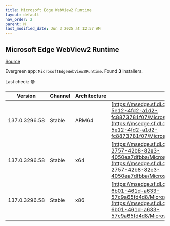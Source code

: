 ```yaml
---
title: Microsoft Edge WebView2 Runtime
layout: default
nav_order: 2
parent: M
last_modified_date: Jun 3 2025 at 12:57 AM
---
```


## Microsoft Edge WebView2 Runtime

[Source](https://developer.microsoft.com/en-us/microsoft-edge/webview2/)

Evergreen app: `MicrosoftEdgeWebView2Runtime`. Found **3** installers.

Last check: 🟢

| Version       | Channel | Architecture | URI                                                                                                                                                                                                                                                                                                                            |
| ------------- | ------- | ------------ | ------------------------------------------------------------------------------------------------------------------------------------------------------------------------------------------------------------------------------------------------------------------------------------------------------------------------------ |
| 137.0.3296.58 | Stable  | ARM64        | [https://msedge.sf.dl.delivery.mp.microsoft.com/filestreamingservice/files/6bf102b2-5e12-4fd2-a1d2-fc8873781f07/MicrosoftEdgeWebView2RuntimeInstallerARM64.exe](https://msedge.sf.dl.delivery.mp.microsoft.com/filestreamingservice/files/6bf102b2-5e12-4fd2-a1d2-fc8873781f07/MicrosoftEdgeWebView2RuntimeInstallerARM64.exe) |
| 137.0.3296.58 | Stable  | x64          | [https://msedge.sf.dl.delivery.mp.microsoft.com/filestreamingservice/files/f8d57f55-2757-42b8-82e3-4050ea7dfbba/MicrosoftEdgeWebView2RuntimeInstallerX64.exe](https://msedge.sf.dl.delivery.mp.microsoft.com/filestreamingservice/files/f8d57f55-2757-42b8-82e3-4050ea7dfbba/MicrosoftEdgeWebView2RuntimeInstallerX64.exe)     |
| 137.0.3296.58 | Stable  | x86          | [https://msedge.sf.dl.delivery.mp.microsoft.com/filestreamingservice/files/5dee5e46-6b01-461d-a633-57c9a65fd4d8/MicrosoftEdgeWebView2RuntimeInstallerX86.exe](https://msedge.sf.dl.delivery.mp.microsoft.com/filestreamingservice/files/5dee5e46-6b01-461d-a633-57c9a65fd4d8/MicrosoftEdgeWebView2RuntimeInstallerX86.exe)     |
